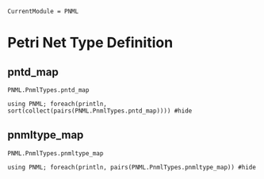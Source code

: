 
```@meta
CurrentModule = PNML
```
# Petri Net Type Definition

## pntd\_map

```@docs; canonical=false
PNML.PnmlTypes.pntd_map
```
```@example
using PNML; foreach(println, sort(collect(pairs(PNML.PnmlTypes.pntd_map)))) #hide
```

## pnmltype\_map

```@docs; canonical=false
PNML.PnmlTypes.pnmltype_map
```
```@example
using PNML; foreach(println, pairs(PNML.PnmlTypes.pnmltype_map)) #hide
```
